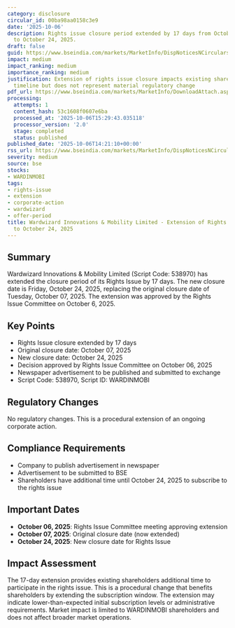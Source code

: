 ```yaml
---
category: disclosure
circular_id: 00ba98aa0158c3e9
date: '2025-10-06'
description: Rights issue closure period extended by 17 days from October 7, 2025
  to October 24, 2025.
draft: false
guid: https://www.bseindia.com/markets/MarketInfo/DispNoticesNCirculars.aspx?Noticeid={28FBAB3E-8387-4BB5-BAA7-3134169AE305}&noticeno=20251006-54&dt=10/06/2025&icount=54&totcount=64&flag=0
impact: medium
impact_ranking: medium
importance_ranking: medium
justification: Extension of rights issue closure impacts existing shareholders' subscription
  timeline but does not represent material regulatory change
pdf_url: https://www.bseindia.com/markets/MarketInfo/DownloadAttach.aspx?id=20251006-54&attachedId=a01331ae-4bc9-4a99-9ae0-2a0092b5346f
processing:
  attempts: 1
  content_hash: 53c1608f0607e6ba
  processed_at: '2025-10-06T15:29:43.035118'
  processor_version: '2.0'
  stage: completed
  status: published
published_date: '2025-10-06T14:21:10+00:00'
rss_url: https://www.bseindia.com/markets/MarketInfo/DispNoticesNCirculars.aspx?Noticeid={28FBAB3E-8387-4BB5-BAA7-3134169AE305}&noticeno=20251006-54&dt=10/06/2025&icount=54&totcount=64&flag=0
severity: medium
source: bse
stocks:
- WARDINMOBI
tags:
- rights-issue
- extension
- corporate-action
- wardwizard
- offer-period
title: Wardwizard Innovations & Mobility Limited - Extension of Rights Issue Closure
  to October 24, 2025
---
```


## Summary

Wardwizard Innovations & Mobility Limited (Script Code: 538970) has extended the closure period of its Rights Issue by 17 days. The new closure date is Friday, October 24, 2025, replacing the original closure date of Tuesday, October 07, 2025. The extension was approved by the Rights Issue Committee on October 6, 2025.

## Key Points

- Rights Issue closure extended by 17 days
- Original closure date: October 07, 2025
- New closure date: October 24, 2025
- Decision approved by Rights Issue Committee on October 06, 2025
- Newspaper advertisement to be published and submitted to exchange
- Script Code: 538970, Script ID: WARDINMOBI

## Regulatory Changes

No regulatory changes. This is a procedural extension of an ongoing corporate action.

## Compliance Requirements

- Company to publish advertisement in newspaper
- Advertisement to be submitted to BSE
- Shareholders have additional time until October 24, 2025 to subscribe to the rights issue

## Important Dates

- **October 06, 2025**: Rights Issue Committee meeting approving extension
- **October 07, 2025**: Original closure date (now extended)
- **October 24, 2025**: New closure date for Rights Issue

## Impact Assessment

The 17-day extension provides existing shareholders additional time to participate in the rights issue. This is a procedural change that benefits shareholders by extending the subscription window. The extension may indicate lower-than-expected initial subscription levels or administrative requirements. Market impact is limited to WARDINMOBI shareholders and does not affect broader market operations.